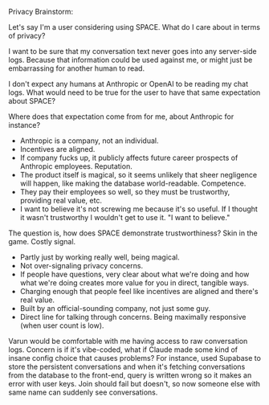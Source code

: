 Privacy Brainstorm:

Let's say I'm a user considering using SPACE. What do I care about in terms of privacy? 

I want to be sure that my conversation text never goes into any server-side logs. Because that information could be used against me, or might just be embarrassing for another human to read. 

I don't expect any humans at Anthropic or OpenAI to be reading my chat logs. What would need to be true for the user to have that same expectation about SPACE? 

Where does that expectation come from for me, about Anthropic for instance? 
- Anthropic is a company, not an individual. 
- Incentives are aligned.
- If company fucks up, it publicly affects future career prospects of Anthropic employees. Reputation. 
- The product itself is magical, so it seems unlikely that sheer negligence will happen, like making the database world-readable. Competence. 
- They pay their employees so well, so they must be trustworthy, providing real value, etc. 
- I want to believe it's not screwing me because it's so useful. If I thought it wasn't trustworthy I wouldn't get to use it. "I want to believe." 

The question is, how does SPACE demonstrate trustworthiness? Skin in the game. Costly signal. 

- Partly just by working really well, being magical.
- Not over-signaling privacy concerns. 
- If people have questions, very clear about what we're doing and how what we're doing creates more value for you in direct, tangible ways. 
- Charging enough that people feel like incentives are aligned and there's real value. 
- Built by an official-sounding company, not just some guy. 
- Direct line for talking through concerns. Being maximally responsive (when user count is low). 

Varun would be comfortable with me having access to raw conversation logs. Concern is if it's vibe-coded, what if Claude made some kind of insane config choice that causes problems? For instance, used Supabase to store the persistent conversations and when it's fetching conversations from the database to the front-end, query is written wrong so it makes an error with user keys. Join should fail but doesn't, so now someone else with same name can suddenly see conversations. 
